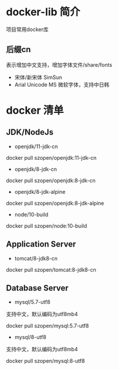 # docker-lib 简介
项目常用docker库

## 后缀cn 
表示增加中文支持，增加字体文件/share/fonts
* 宋体/新宋体  SimSun
* Arial Unicode MS  微软字体，支持中日韩

# docker 清单
## JDK/NodeJs

* openjdk/11-jdk-cn

docker pull szopen/openjdk:11-jdk-cn

* openjdk/8-jdk-cn

docker pull szopen/openjdk:8-jdk-cn

* openjdk/8-jdk-alpine

docker pull szopen/openjdk:8-jdk-alpine

* node/10-build

docker pull szopen/node:10-build

## Application Server

* tomcat/8-jdk8-cn

docker pull szopen/tomcat:8-jdk8-cn

## Database Server

* mysql/5.7-utf8

支持中文，默认编码为utf8mb4

docker pull szopen/mysql:5.7-utf8

* mysql/8-utf8

支持中文，默认编码为utf8mb4

docker pull szopen/mysql:8-utf8